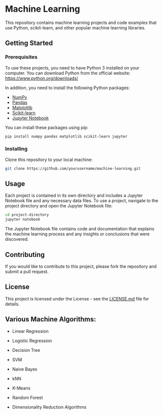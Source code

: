 # Machine Learning

This repository contains machine learning projects and code examples that use Python, scikit-learn, and other popular machine learning libraries.

## Getting Started

### Prerequisites

To use these projects, you need to have Python 3 installed on your computer. You can download Python from the official website: https://www.python.org/downloads/

In addition, you need to install the following Python packages:

- [NumPy](https://numpy.org/)
- [Pandas](https://pandas.pydata.org/)
- [Matplotlib](https://matplotlib.org/)
- [Scikit-learn](https://scikit-learn.org/stable/)
- [Jupyter Notebook](https://jupyter.org/)

You can install these packages using pip:

```sh
pip install numpy pandas matplotlib scikit-learn jupyter
```

### Installing

Clone this repository to your local machine:

```sh
git clone https://github.com/yourusername/machine-learning.git
```

## Usage

Each project is contained in its own directory and includes a Jupyter Notebook file and any necessary data files. To use a project, navigate to the project directory and open the Jupyter Notebook file:

```sh
cd project-directory
jupyter notebook
```

The Jupyter Notebook file contains code and documentation that explains the machine learning process and any insights or conclusions that were discovered.

## Contributing

If you would like to contribute to this project, please fork the repository and submit a pull request. 

## License

This project is licensed under the License - see the [LICENSE.md](LICENSE.md) file for details.

## Various Machine Algorithms: 

* Linear Regression 

* Logistic Regression

* Decision Tree

* SVM

* Naive Bayes

* kNN

* K-Means

* Random Forest

* Dimensionality Reduction Algorithms

